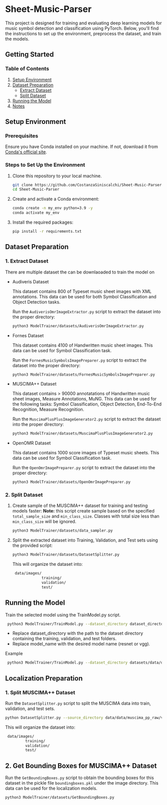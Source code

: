 # Sheet-Music-Parser 
This project is designed for training and evaluating deep learning models for music symbol detection and classification using PyTorch. Below, you'll find the instructions to set up the environment, preprocess the dataset, and train the models.


## Getting Started 

### Table of Contents
1. [Setup Environment](#setup-environment)
2. [Dataset Preparation](#dataset-preparation)
   - [Extract Dataset](#extract-dataset)
   - [Split Dataset](#split-dataset)
3. [Running the Model](#running-the-model)
4. [Notes](#notes)


## Setup Environment

### Prerequisites
Ensure you have Conda installed on your machine. If not, download it from [Conda's official site](https://docs.conda.io/projects/conda/en/latest/user-guide/install/index.html).


### Steps to Set Up the Environment
1. Clone this repository to your local machine.
   ```bash
   git clone https://github.com/CostanzaSiniscalchi/Sheet-Music-Parser.git
   cd Sheet-Music-Parser
   ```

2. Create and activate a Conda environment:
   ```bash
   conda create -n my_env python=3.9 -y
   conda activate my_env
   ```

3. Install the required packages:
   ```bash
   pip install -r requirements.txt
   ```

## Dataset Preparation

### 1. Extract Dataset

There are multiple dataset the can be downlaoaded to train the model on 

- Audiveris Dataset

   This dataset contains 800 of Typeset music sheet images with XML annotations. This data can be used for both Symbol Classification and Object Detection tasks.

   Run the `AudiverisOmrImageExtractor.py` script to extract the dataset into the proper directory: 
   ```bash
   python3 ModelTrainer/datasets/AudiverisOmrImageExtractor.py
   ```

- Fornes Dataset

   This dataset contains 4100 of Handwritten music sheet images. This data can be used for Symbol Classification task.

   Run the `FornesMusicSymbolsImagePreparer.py` script to extract the dataset into the proper directory: 
   ```bash
   python3 ModelTrainer/datasets/FornesMusicSymbolsImagePreparer.py
   ```

- MUSCIMA++ Dataset

   This dataset contains > 90000 annotatations of Handwritten music sheet images, Measure Annotations, MuNG. This data can be used for the following tasks: Symbol Classification, Object Detection, End-To-End Recognition, Measure Recognition.

   Run the `MuscimaPlusPlusImageGenerator2.py` script to extract the dataset into the proper directory: 
   ```bash
   python3 ModelTrainer/datasets/MuscimaPlusPlusImageGenerator2.py
   ```

- OpenOMR Dataset

   This dataset contains 1000 score images of Typeset music sheets. This data can be used for Symbol Classification task.

   Run the `OpenOmrImagePreparer.py` script to extract the dataset into the proper directory: 
   ```bash
   python3 ModelTrainer/datasets/OpenOmrImagePreparer.py
   ```

### 2. Split Dataset
1. Create sample of the MUSCIMA++ dataset for training and testing models faster:
   **Note:** this script create sample based on the specified `total_sample_size` and `min_class_size`. Classes with total size less than `min_class_size` will be ignored. 
   ```bash
   python3 ModelTrainer/datasets/data_sampler.py
   ```


2. Split the extracted dataset into Training, Validation, and Test sets using the provided script:

   ```bash
   python3 ModelTrainer/datasets/DatasetSplitter.py
   ```

   This will organize the dataset into:

   ```bash
    data/images/
                training/
                validation/
                test/
   ```

## Running the Model
Train the selected model using the TrainModel.py script.
   ```bash
    python3 ModelTrainer/TrainModel.py --dataset_directory dataset_directory --model_name model_name
   ```
- Replace dataset_directory with the path to the dataset directory containing the training, validation, and test folders.
- Replace model_name with the desired model name (resnet or vgg).

Example
   ```bash
    python3 ModelTrainer/TrainModel.py --dataset_directory datasets/data/data --model_name resnet
   ```

## Localization Preparation

### 1. Split MUSCIMA++ Dataset
Run the `DatasetSplitter.py` script to split the MUSCIMA data into train, validation, and test sets.
```bash
python DatasetSplitter.py --source_directory data/data/muscima_pp_raw/v2.0/data --destination_directory data/data/muscima_pp_raw/v2.0/data/images
```
   This will organize the dataset into:

   ```bash
    data/images/
            training/
            validation/
            test/
   ```

## 2. Get Bounding Boxes for MUSCIMA++ Dataset
   Run the `GetBoundingBoxes.py` script to obtain the bounding boxes for this dataset in the pickle file `boundingboxes.pkl` under the image directory. This data can be used for the localization models.
   ```bash
   python3 ModelTrainer/datasets/GetBoundingBoxes.py
   ```